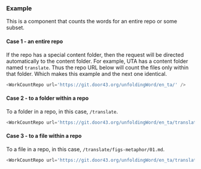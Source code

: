 
### Example

This is a component that counts the words for an entire repo or some subset.

#### Case 1 - an entire repo

If the repo has a special content folder, then the request will be directed automatically to the content folder. For example, UTA has a content folder named `translate`. Thus the repo URL below will count the files only within that folder. Which makes this example and the next one identical.

```js
<WorkCountRepo url='https://git.door43.org/unfoldingWord/en_ta/' />
```

#### Case 2 - to a folder within a repo

To a folder in a repo, in this case, `/translate`.

```js
<WorkCountRepo url='https://git.door43.org/unfoldingWord/en_ta/translate' />
```

#### Case 3 - to a file within a repo

To a file in a repo, in this case, `/translate/figs-metaphor/01.md`.

```js
<WorkCountRepo url='https://git.door43.org/unfoldingWord/en_ta/translate/figs-metaphor/01.md' />
```

